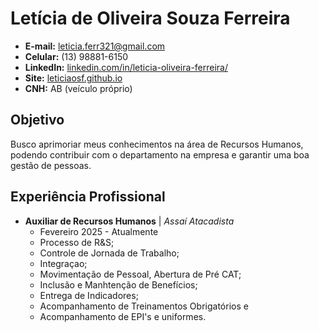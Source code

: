 # Letícia de Oliveira Souza Ferreira
- **E-mail:** leticia.ferr321@gmail.com
- **Celular:** (13) 98881-6150
- **LinkedIn:** [linkedin.com/in/leticia-oliveira-ferreira/](https://www.linkedin.com/in/leticia-oliveira-ferreira/)
- **Site:** [leticiaosf.github.io](https://leticiaosf.github.io/)
- **CNH:** AB (veículo próprio)

## Objetivo
Busco aprimoriar meus conhecimentos na área de Recursos Humanos, podendo contribuir com o departamento na empresa e garantir uma boa gestão de pessoas.

## Experiência Profissional
- **Auxiliar de Recursos Humanos** | *Assaí Atacadista*
  - Fevereiro 2025 - Atualmente
  - Processo de R&S;
  - Controle de Jornada de Trabalho;
  - Integraçao;
  - Movimentação de Pessoal, Abertura de Pré CAT;
  - Inclusão e Manhtenção de Benefícios;
  - Entrega de Indicadores;
  - Acompanhamento de Treinamentos Obrigatórios e
  - Acompanhamento de EPI's e uniformes.
